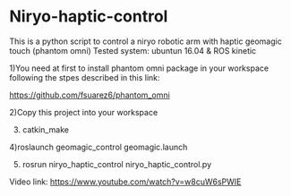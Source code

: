# Niryo-haptic-control
This is a python script to control a niryo robotic arm with haptic geomagic touch (phantom omni)
Tested system: ubuntun 16.04 & ROS kinetic

1)You need at first to install phantom omni package in your workspace following the stpes described in this link: 

https://github.com/fsuarez6/phantom_omni

2)Copy this project into your workspace

3) catkin_make
    
4)roslaunch geomagic_control geomagic.launch

5) rosrun niryo_haptic_control niryo_haptic_control.py
    
Video link: https://www.youtube.com/watch?v=w8cuW6sPWIE
